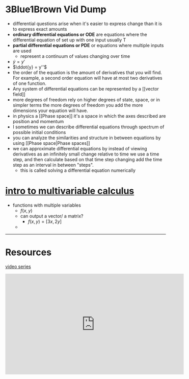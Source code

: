 # 3Blue1Brown Vid Dump
- differential questions arise when it's easier to express change than it is to express exact amounts
- **ordinary differential equations or ODE** are equations where the differential equation of set up with one input usually T
- **partial differential equations or PDE** or equations where multiple inputs are used
	-  represent a continuum of values changing over time
- $\dot{y} = y'$
- $\ddot{y} = y''$
-  the order of the equation is the amount of derivatives that you will find. For example, a second order equation will have at most two derivatives of one function.
- Any system of differential equations can be represented by a [[vector field]]
- more degrees of freedom rely on higher degrees of state, space, or in simpler terms the more degrees of freedom you add the more dimensions your equation will have.
-  in physics a [[Phase space]] it's a space in which the axes described are position and momentum
- I sometimes we can describe differential equations through spectrum of possible initial conditions
- you can analyze the similarities and structure in between equations by using [[Phase space|Phase spaces]]
-  we can approximate differential equations by instead of viewing derivatives as an infinitely small change relative to time we use a time step, and then calculate based on that time step changing add the time step as an interval in between "steps". 
	- this is called solving a differential equation numerically

# [intro to multivariable calculus](https://www.khanacademy.org/math/multivariable-calculus/thinking-about-multivariable-function/introduction-to-multivariable-calculus/v/multivariable-functions) 
- functions with multiple variables 
	- $f(x,y)$
	- can output a vector/ a matrix?
		- $f(x,y)=[3x,2y]$
	- 

---
# Resources
[video series](https://youtube.com/playlist?list=PLZHQObOWTQDNPOjrT6KVlfJuKtYTftqH6&si=NuwxTVdvNkKUgk7Q)

<iframe width="560" height="315" src="https://www.youtube.com/embed/p_di4Zn4wz4?si=RRPyPajclhgXjimH" title="YouTube video player" frameborder="0" allow="accelerometer; autoplay; clipboard-write; encrypted-media; gyroscope; picture-in-picture; web-share" allowfullscreen></iframe>